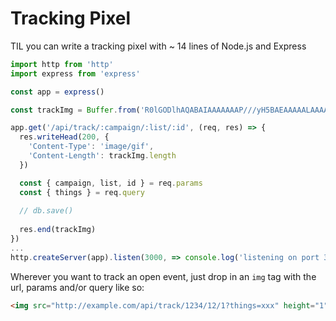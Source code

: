 # Tracking Pixel 

TIL you can write a tracking pixel with ~ 14 lines of Node.js and Express

```javascript
import http from 'http'
import express from 'express'

const app = express()

const trackImg = Buffer.from('R0lGODlhAQABAIAAAAAAAP///yH5BAEAAAAALAAAAAABAAEAAAIBRAA7', 'base64');

app.get('/api/track/:campaign/:list/:id', (req, res) => {
  res.writeHead(200, {
    'Content-Type': 'image/gif',
    'Content-Length': trackImg.length
  })

  const { campaign, list, id } = req.params 
  const { things } = req.query
  
  // db.save() 
  
  res.end(trackImg)
})
...
http.createServer(app).listen(3000, => console.log('listening on port 3000'))
```
Wherever you want to track an open event, just drop in an `img` tag with the url, params and/or query like so:

```html
<img src="http://example.com/api/track/1234/12/1?things=xxx" height="1" width="1">
```
